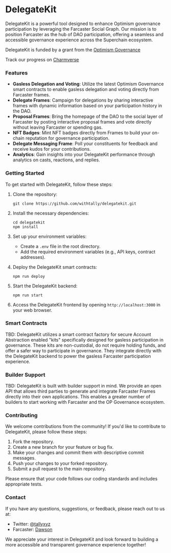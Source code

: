 # DelegateKit

DelegateKit is a powerful tool designed to enhance Optimism governance participation by leveraging the Farcaster Social Graph. Our mission is to position Farcaster as the hub of DAO participation, offering a seamless and accessible governance experience across the Superchain ecosystem.

DelegateKit is funded by a grant from the [Optimism Governance](https://gov.optimism.io/)

Track our progress on [Charmverse](https://app.charmverse.io/op-grants/delegatekit-a-complete-farcaster-dao-toolkit-5127535289761294)

### Features

- **Gasless Delegation and Voting**: Utilize the latest Optimism Governance smart contracts to enable gasless delegation and voting directly from Farcaster frames.
- **Delegate Frames**: Campaign for delegations by sharing interactive frames with dynamic information based on your participation history in the DAO.
- **Proposal Frames**: Bring the homepage of the DAO to the social layer of Farcaster by posting interactive proposal frames and vote directly without leaving Farcaster or spending gas.
- **NFT Badges**: Mint NFT badges directly from Frames to build your on-chain reputation for governance participation.
- **Delegate Messaging Frame**: Poll your constituents for feedback and receive kudos for your contributions.
- **Analytics**: Gain insights into your DelegateKit performance through analytics on casts, reactions, and replies.

### Getting Started

To get started with DelegateKit, follow these steps:

1. Clone the repository:

   ```
   git clone https://github.com/withtally/delegatekit.git
   ```

2. Install the necessary dependencies:

   ```
   cd delegatekit
   npm install
   ```

3. Set up your environment variables:

   - Create a `.env` file in the root directory.
   - Add the required environment variables (e.g., API keys, contract addresses).

4. Deploy the DelegateKit smart contracts:

   ```
   npm run deploy
   ```

5. Start the DelegateKit backend:

   ```
   npm run start
   ```

6. Access the DelegateKit frontend by opening `http://localhost:3000` in your web browser.

### Smart Contracts

TBD: DelegateKit utilizes a smart contract factory for secure Account Abstraction enabled "kits" specifically designed for gasless participation in governance. These kits are non-custodial, do not require holding funds, and offer a safer way to participate in governance. They integrate directly with the DelegateKit backend to power the gasless Farcaster participation experience.

### Builder Support

TBD: DelegateKit is built with builder support in mind. We provide an open API that allows third parties to generate and integrate Farcaster Frames directly into their own applications. This enables a greater number of builders to start working with Farcaster and the OP Governance ecosystem.

### Contributing

We welcome contributions from the community! If you'd like to contribute to DelegateKit, please follow these steps:

1. Fork the repository.
2. Create a new branch for your feature or bug fix.
3. Make your changes and commit them with descriptive commit messages.
4. Push your changes to your forked repository.
5. Submit a pull request to the main repository.

Please ensure that your code follows our coding standards and includes appropriate tests.

### Contact

If you have any questions, suggestions, or feedback, please reach out to us at:

- Twitter: [@tallyxyz](https://twitter.com/tallyxyz)
- Farcaster: [Dawson](https://warpcast.com/daws)

We appreciate your interest in DelegateKit and look forward to building a more accessible and transparent governance experience together!
